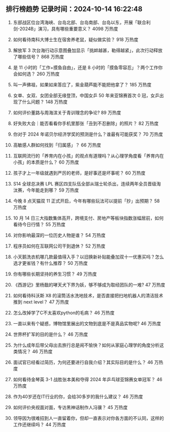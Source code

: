 
## 排行榜趋势 记录时间：2024-10-14 16:22:48
  
  1. 东部战区位台湾海峡、台岛北部、台岛南部、台岛以东，开展「联合利剑-2024B」演习，具有哪些重要意义？ 4098 万热度
    
  2. 如何看待南科大博士生在宿舍养老鼠，疑似做实验？ 918 万热度
    
  3. 解放军 3 次台海行动示意图叠加显示「挑衅越甚，勒得越紧」，此次行动释放了哪些信号？ 868 万热度
    
  4. 是 11 小时的「工作+摸鱼自由」，还是 8 小时的「摸鱼零容忍」？两个工作你会如何选？ 260 万热度
    
  5. 叫一声佛祖，如果如来答应了，紫金葫芦能不能把他拿了？ 185 万热度
    
  6. 女单、女双、女团全部无缘登顶，中国女乒 50 年来亚锦赛首次 0 冠，女乒出现了什么问题？ 148 万热度
    
  7. 如何评价董路与周海滨关于青训理念的争论? 89 万热度
    
  8. 好失败大会｜能否看看你手机里那张「丑到不忍删除」的照片？ 82 万热度
    
  9. 你对于 2024 年诺贝尔经济学奖的预测是什么？谁最有可能获奖？ 70 万热度
    
  10. 高敏感人群如何找到「归属感」？ 66 万热度
    
  11. 互联网流行的「养育内在小孩」的观点有道理吗？从心理学角度看「养育内在小孩」的本质是什么？ 60 万热度
    
  12. 孩子才上一年级就遇到严厉的老师，是好事还是坏事呢？ 60 万热度
    
  13. S14 全球总决赛 LPL 赛区四支队伍全部从瑞士轮杀出，连续两年全员晋级淘汰赛，今年能走到哪？ 59 万热度
    
  14. 今晚 8 点天猫双 11 正式开启，今年有哪些玩法可以提前「抄」出预期？ 58 万热度
    
  15. 10 月 14 日三大指数集体高开，跨境支付、房地产等板块指数涨幅居前，如何看待今日行情？ 55 万热度
    
  16. 对你影响最深的一位历史人物是谁？ 54 万热度
    
  17. 程序员如何在互联网公司干到退休？ 52 万热度
    
  18. 小天鹅洗衣机哪几款最值得入手？以旧换新补贴能叠加双十一优惠买吗？怎么选才更省钱？有什么推荐？ 50 万热度
    
  19. 你有哪些长期坚持的养生习惯？ 49 万热度
    
  20. 《西游记》里杨戬的哮天犬下界为妖，够不够成为取经团队的一难? 47 万热度
    
  21. 如何看待科沃斯 X8 的滚筒活水洗地技术，是否直接把扫地机器人的清洁技术推到 next level？ 47 万热度
    
  22. 怎么改掉学了C不太喜欢python的毛病？ 46 万热度
    
  23. 一直以来有个疑惑，博物馆里展出的文物到底是不是真品实物呢? 46 万热度
    
  24. 世界杯扩军的目的是什么？ 46 万热度
    
  25. 为什么成年后带父母出去旅行总是闹不愉快？如何从家庭心理学的角度分析这类情况？ 46 万热度
    
  26. 面试官已经看过简历，为何还要进行自我介绍？其实际目的是什么？ 46 万热度
    
  27. 如何看待金琴英 3-1 战胜张本美和夺得 2024 年乒乓球亚锦赛女单冠军？ 46 万热度
    
  28. 作为40岁还在IT行业的你，会给30多岁的我什么建议？ 46 万热度
    
  29. 如何评价央视面对面，专访黑神话制作人冯骥？ 45 万热度
    
  30. 领导因为很难招到人一直留着你，但却一直表示对你各方面的不认同，这样的工作还继续吗？ 44 万热度
    